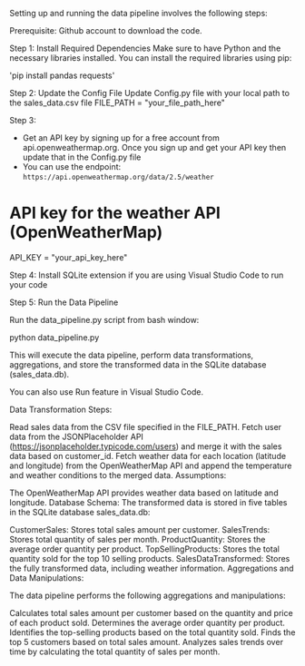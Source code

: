 Setting up and running the data pipeline involves the following steps:

Prerequisite: Github account to download the code.

Step 1: Install Required Dependencies
Make sure to have Python and the necessary libraries installed. You can install the required libraries using pip:

'pip install pandas requests'


Step 2: Update the Config File
Update Config.py file with your local path to the sales_data.csv file
FILE_PATH = "your_file_path_here" 


Step 3: 
- Get an API key by signing up for a free account from api.openweathermap.org. Once you sign up and get your API key then update that in the Config.py file
- You can use the endpoint: `https://api.openweathermap.org/data/2.5/weather`
# API key for the weather API (OpenWeatherMap)
API_KEY = "your_api_key_here"

Step 4:
Install SQLite extension if you are using Visual Studio Code to run your code

Step 5: Run the Data Pipeline

Run the data_pipeline.py script from bash window:
 
python data_pipeline.py

This will execute the data pipeline, perform data transformations, aggregations, and store the transformed data in the SQLite database (sales_data.db).

You can also use Run feature in Visual Studio Code.

Data Transformation Steps:

Read sales data from the CSV file specified in the FILE_PATH.
Fetch user data from the JSONPlaceholder API (https://jsonplaceholder.typicode.com/users) and merge it with the sales data based on customer_id.
Fetch weather data for each location (latitude and longitude) from the OpenWeatherMap API and append the temperature and weather conditions to the merged data.
Assumptions:

The OpenWeatherMap API provides weather data based on latitude and longitude.
Database Schema:
The transformed data is stored in five tables in the SQLite database sales_data.db:

CustomerSales: Stores total sales amount per customer.
SalesTrends: Stores total quantity of sales per month.
ProductQuantity: Stores the average order quantity per product.
TopSellingProducts: Stores the total quantity sold for the top 10 selling products.
SalesDataTransformed: Stores the fully transformed data, including weather information.
Aggregations and Data Manipulations:

The data pipeline performs the following aggregations and manipulations:

Calculates total sales amount per customer based on the quantity and price of each product sold.
Determines the average order quantity per product.
Identifies the top-selling products based on the total quantity sold.
Finds the top 5 customers based on total sales amount.
Analyzes sales trends over time by calculating the total quantity of sales per month.
 